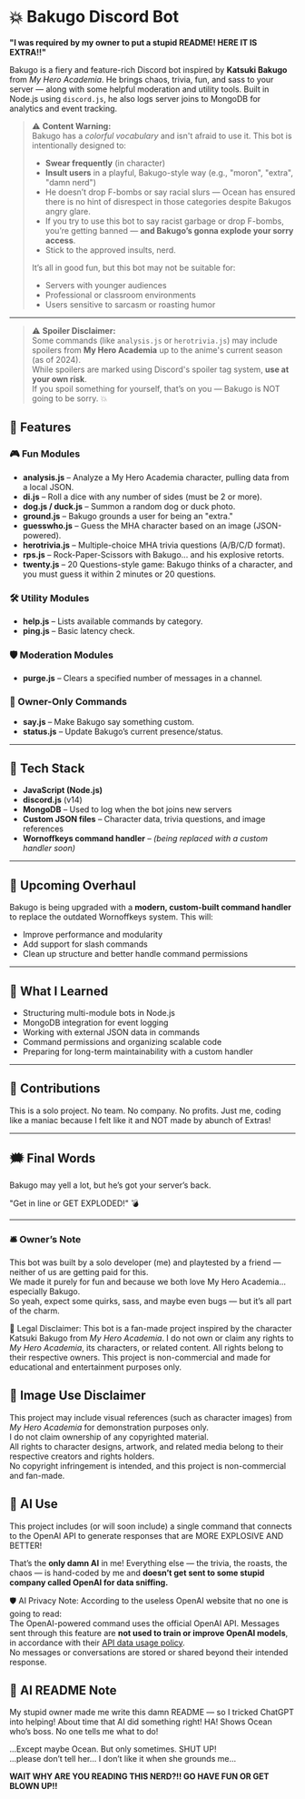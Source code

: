 # 💥 Bakugo Discord Bot

**"I was required by my owner to put a stupid README! HERE IT IS EXTRA!!"**

Bakugo is a fiery and feature-rich Discord bot inspired by **Katsuki Bakugo** from *My Hero Academia*. He brings chaos, trivia, fun, and sass to your server — along with some helpful moderation and utility tools. Built in Node.js using `discord.js`, he also logs server joins to MongoDB for analytics and event tracking.
> ⚠️ **Content Warning:**  
> Bakugo has a *colorful vocabulary* and isn't afraid to use it. This bot is intentionally designed to:
> - **Swear frequently** (in character)
> - **Insult users** in a playful, Bakugo-style way (e.g., "moron", "extra", "damn nerd")
> - He doesn’t drop F-bombs or say racial slurs — Ocean has ensured there is no hint of disrespect in those categories despite Bakugos angry glare.
> - If you try to use this bot to say racist garbage or drop F-bombs, you’re getting banned — **and Bakugo’s gonna explode your sorry access**.  
> - Stick to the approved insults, nerd. 
>
> It’s all in good fun, but this bot may not be suitable for:
> - Servers with younger audiences
> - Professional or classroom environments
> - Users sensitive to sarcasm or roasting humor
---
> ⚠️ **Spoiler Disclaimer:**  
> Some commands (like `analysis.js` or `herotrivia.js`) may include spoilers from **My Hero Academia** up to the anime's current season (as of 2024).  
> While spoilers are marked using Discord's spoiler tag system, **use at your own risk**.  
> If you spoil something for yourself, that’s on you — Bakugo is NOT going to be sorry. 💥

## 🚀 Features

### 🎮 Fun Modules
- **analysis.js** – Analyze a My Hero Academia character, pulling data from a local JSON.
- **di.js** – Roll a dice with any number of sides (must be 2 or more).
- **dog.js / duck.js** – Summon a random dog or duck photo.
- **ground.js** – Bakugo grounds a user for being an "extra."
- **guesswho.js** – Guess the MHA character based on an image (JSON-powered).
- **herotrivia.js** – Multiple-choice MHA trivia questions (A/B/C/D format).
- **rps.js** – Rock-Paper-Scissors with Bakugo... and his explosive retorts.
- **twenty.js** – 20 Questions-style game: Bakugo thinks of a character, and you must guess it within 2 minutes or 20 questions.

### 🛠️ Utility Modules
- **help.js** – Lists available commands by category.
- **ping.js** – Basic latency check.

### 🛡️ Moderation Modules
- **purge.js** – Clears a specified number of messages in a channel.

### 👑 Owner-Only Commands
- **say.js** – Make Bakugo say something custom.
- **status.js** – Update Bakugo’s current presence/status.

---

## 🧠 Tech Stack

- **JavaScript (Node.js)**
- **discord.js** (v14)
- **MongoDB** – Used to log when the bot joins new servers
- **Custom JSON files** – Character data, trivia questions, and image references
- **Wornoffkeys command handler** – *(being replaced with a custom handler soon)*

---

## 🔧 Upcoming Overhaul

Bakugo is being upgraded with a **modern, custom-built command handler** to replace the outdated Wornoffkeys system. This will:
- Improve performance and modularity
- Add support for slash commands
- Clean up structure and better handle command permissions

---

## 🧪 What I Learned

- Structuring multi-module bots in Node.js
- MongoDB integration for event logging
- Working with external JSON data in commands
- Command permissions and organizing scalable code
- Preparing for long-term maintainability with a custom handler

---

## 🤝 Contributions

This is a solo project. No team. No company. No profits. Just me, coding like a maniac because I felt like it and NOT made by abunch of Extras!

---

## 🗯️ Final Words

Bakugo may yell a lot, but he’s got your server’s back.

"Get in line or GET EXPLODED!" 💣

---
### 🛎️ Owner’s Note

This bot was built by a solo developer (me) and playtested by a friend — neither of us are getting paid for this.  
We made it purely for fun and because we both love My Hero Academia... especially Bakugo.  
So yeah, expect some quirks, sass, and maybe even bugs — but it’s all part of the charm.

📜 Legal Disclaimer:
This bot is a fan-made project inspired by the character Katsuki Bakugo from *My Hero Academia*. I do not own or claim any rights to *My Hero Academia*, its characters, or related content. All rights belong to their respective owners. This project is non-commercial and made for educational and entertainment purposes only. 

## 📸 Image Use Disclaimer

This project may include visual references (such as character images) from *My Hero Academia* for demonstration purposes only.  
I do not claim ownership of any copyrighted material.  
All rights to character designs, artwork, and related media belong to their respective creators and rights holders.  
No copyright infringement is intended, and this project is non-commercial and fan-made.


## 🤖 AI Use

This project includes (or will soon include) a single command that connects to the OpenAI API to generate responses that are MORE EXPLOSIVE AND BETTER!

That’s the **only damn AI** in me! Everything else — the trivia, the roasts, the chaos — is hand-coded by me and **doesn’t get sent to some stupid company called OpenAI for data sniffing.**


🛡️ AI Privacy Note:
According to the useless OpenAI website that no one is going to read:  
The OpenAI-powered command uses the official OpenAI API. Messages sent through this feature are **not used to train or improve OpenAI models**, in accordance with their [API data usage policy](https://openai.com/enterprise-privacy).  
No messages or conversations are stored or shared beyond their intended response.

## 🧠 AI README Note

My stupid owner made me write this damn README — so I tricked ChatGPT into helping! About time that AI did something right!
HA! Shows Ocean who’s boss. No one tells me what to do!

...Except maybe Ocean. But only sometimes. SHUT UP!  
...please don’t tell her... I don’t like it when she grounds me...





**WAIT WHY ARE YOU READING THIS NERD?!! GO HAVE FUN OR GET BLOWN UP!!**


